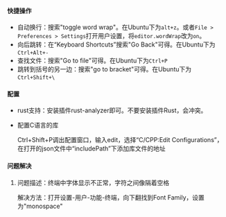 #### 快捷操作

- 自动换行：搜索"toggle word wrap"。在Ubuntu下为`alt+z`。或者`File > Preferences > Settings`打开用户设置，将`editor.wordWrap`改为`on`。
- 向后跳转：在“Keyboard Shortcuts”搜索"Go Back"可得。在Ubuntu下为`Ctrl+Alt+-`
- 查找文件：搜索"Go to file"可得。在Ubuntu下为`Ctrl+P`
- 跳转到括号的另一边：搜索"go to bracket"可得。在Ubuntu下为`Ctrl+Shift+\`

#### 配置

- rust支持：安装插件rust-analyzer即可。不要安装插件Rust，会冲突。

- 配置C语言的库

  Ctrl+Shift+P调出配置窗口，输入edit，选择“C/CPP:Edit Configurations”，在打开的json文件中“includePath”下添加库文件的地址

#### 问题解决

1. 问题描述：终端中字体显示不正常，字符之间像隔着空格

   解决方法：打开设置-用户-功能-终端，向下翻找到Font Family，设置为"monospace"
